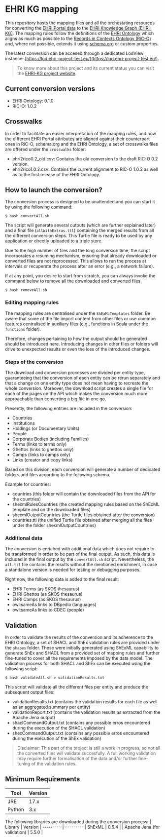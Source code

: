 # EHRI KG mapping

This repository hosts the mapping files and all the orchestating resources for converting the [EHRI Portal data](https://portal.ehri-project.eu/) to the [EHRI Knowledge Graph (EHRI-KG)](https://lod.ehri-project-test.eu/). The mapping rules follow the definitions of the [EHRI Ontology](https://lod.ehri-project-test.eu/ontology/) which aligns as much as possible to the [Records in Contexts Ontology (RiC-O)](https://www.ica.org/standards/RiC/ontology) and, where not possible, extends it using [schema.org](https://schema.org/) or custom properties.

The latest conversion can be accesed through a dedicated LodView instance: [https://lod.ehri-project-test.eu/](https://lod.ehri-project-test.eu/).

> To know more about this project and its current status you can visit the [EHRI-KG project website](https://ehri-kg.ehri-project.eu/).

## Current conversion versions
* EHRI Ontology: 0.1.0
* RiC-O: 1.0.2

## Crosswalks
In order to facilitate an easier interpretation of the mapping rules, and how the different EHRI Portal attributes are aligned against their counterpart ones in RiC-O, schema.org and the EHRI Ontology, a set of crosswalks files are offered under the `crosswalks` folder:
* ehri2rico0.2_old.csv: Contains the old conversion to the draft RiC-O 0.2 version.
* ehri2rico1.0.2.csv: Contains the current alignment to RiC-O 1.0.2 as well as to the first release of the EHRI Ontology.

## How to launch the conversion?
The conversion process is designed to be unattended and you can start it by using the following command:

```
$ bash convertAll.sh
```

The script will generate several outputs (which are further explained later) and a final file (`allWithExtras.ttl`) containing the merged results from all the different conversion steps. This Turtle file is ready to be used by any application or directly uploaded to a triple store.

Due to the high number of files and the long conversion time, the script incorporates a resuming mechanism, ensuring that already downloaded or converted files are not reprocessed. This allows to run the process at intervals or recuperate the process after an error (e.g., a network failure).

If at any point, you desire to start from scratch, you can always invoke the command below to remove all the downloaded and converted files.

```
$ bash removeAll.sh
```

### Editing mapping rules
The mapping rules are centralised under the `ShExMLTemplates` folder. Be aware that some of the file import content from other files or use common features centralised in auxiliary files (e.g., functions in Scala under the `functions` folder).

Therefore, changes pertaining to how the output should be generated should be introduced here. Introducing changes in other files or folders will drive to unexpected results or even the loss of the introduced changes.

### Steps of the conversion
The download and conversion processes are divided per entity type, guaranteeing that the conversion of each entity can be rerun separately and that a change on one entity type does not mean having to recreate the whole conversion. Moreover, the download script creates a single file for each of the pages on the API which makes the conversion much more approachable than converting a big file in one go.

Presently, the following entities are included in the conversion:
* Countries
* Institutions
* Holdings (or Documentary Units)
* People
* Corporate Bodies (including Families)
* Terms (links to terms only)
* Ghettos (links to ghettos only)
* Camps (links to camps only)
* Links (creator and copy links)

Based on this division, each conversion will generate a number of dedicated folders and files according to the following schema.

Example for countries:
* countries (this folder will contain the downloaded files from the API for the countries)
* shexmlRulesCountries (the created mapping rules based on the ShExML template and on the downloaded files)
* shexmlOutputCountries (the Turtle files obtained after the conversion)
* countries.ttl (the unified Turtle file obtained after merging all the files under the folder shexmlOutputCountries)

### Additional data
The conversion is enriched with additional data which does not require to be transformed in order to be part of the final output. As such, this data is included in the final output by the `convertAll.sh` script. Nevertheless, the `all.ttl` file contains the results without the mentioned enrichment, in case a standalone version is needed for testing or debugging purposes.

Right now, the following data is added to the final result:
* EHRI Terms (as SKOS thesaurus)
* EHRI Ghettos (as SKOS thesaurus)
* EHRI Camps (as SKOS thesaurus)
* owl:sameAs links to DBpedia (languages)
* owl:sameAs links to CDEC (people)

## Validation
In order to validate the results of the conversion and its adherence to the EHRI Ontology, a set of SHACL and ShEx validation rules are provided under the `shapes` folder. These were initially generated using ShExML capability to generate ShEx and SHACL from a provided set of mapping rules and further fine-tuned to cover all the requirements imposed by the data model. The validation process for both SHACL and ShEx can be executed using the following script:

```
$ bash validateAll.sh > validationResults.txt
```

This script will validate all the different files per entity and produce the subsequent output files:
* validationResults.txt (contains the validation results for each file as well as an aggregated summary per entity)
* validationReport.txt (contains the validation results as extracted from the Apache Jena output)
* shaclCommandOutput.txt (contains any possible erros encountered during the execution of the SHACL validation)
* shexCommandOutput.txt (contains any possible erros encountered during the execution of the ShEx validation)

> Disclaimer: This part of the project is still a work in progress, so not all the converted files will validate succesfully. A full working validation may require further formalisation of the data and/or further fine-tuning of the validation rules.

## Minimum Requirements
| Tool | Version |
----------|----------
| JRE     | 17.x    |
| Python  | 3.x     |

The following libraries are downloaded during the conversion process:
| Library | Version |
----------|----------
| ShExML  | 0.5.4   |
| Apache Jena (for validation) | 5.5.0 | 